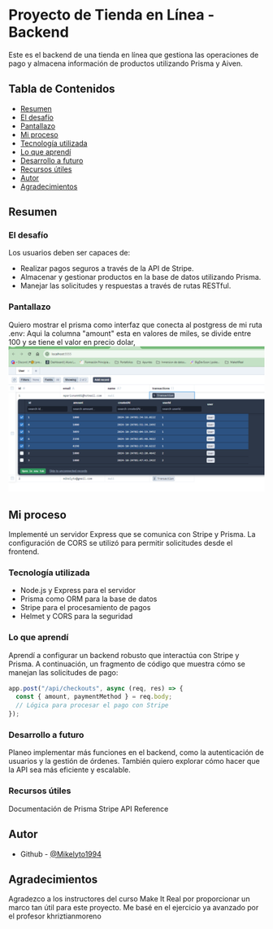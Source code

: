 # Proyecto de Tienda en Línea - Backend

Este es el backend de una tienda en línea que gestiona las operaciones de pago y almacena información de productos utilizando Prisma y Aiven.

## Tabla de Contenidos

- [Resumen](#resumen)
- [El desafío](#el-desafío)
- [Pantallazo](#pantallazo)
- [Mi proceso](#mi-proceso)
- [Tecnología utilizada](#tecnología-utilizada)
- [Lo que aprendí](#lo-que-aprendí)
- [Desarrollo a futuro](#desarrollo-a-futuro)
- [Recursos útiles](#recursos-útiles)
- [Autor](#autor)
- [Agradecimientos](#agradecimientos)

## Resumen

### El desafío

Los usuarios deben ser capaces de:

- Realizar pagos seguros a través de la API de Stripe.
- Almacenar y gestionar productos en la base de datos utilizando Prisma.
- Manejar las solicitudes y respuestas a través de rutas RESTful.

### Pantallazo

Quiero mostrar el prisma como interfaz que conecta al postgress de mi ruta .env:
Aqui la columna "amount" esta en valores de miles, se divide entre 100 y se tiene el valor en precio dolar,
![alt text](image.png)

## Mi proceso

Implementé un servidor Express que se comunica con Stripe y Prisma. La configuración de CORS se utilizó para permitir solicitudes desde el frontend.

### Tecnología utilizada

- Node.js y Express para el servidor
- Prisma como ORM para la base de datos
- Stripe para el procesamiento de pagos
- Helmet y CORS para la seguridad

### Lo que aprendí

Aprendí a configurar un backend robusto que interactúa con Stripe y Prisma. A continuación, un fragmento de código que muestra cómo se manejan las solicitudes de pago:

```javascript
app.post("/api/checkouts", async (req, res) => {
  const { amount, paymentMethod } = req.body;
  // Lógica para procesar el pago con Stripe
});
```

### Desarrollo a futuro

Planeo implementar más funciones en el backend, como la autenticación de usuarios y la gestión de órdenes. También quiero explorar cómo hacer que la API sea más eficiente y escalable.

### Recursos útiles

Documentación de Prisma
Stripe API Reference

## Autor

- Github - [@Mikelyto1994](https://github.com/Mikelyto1994)

## Agradecimientos

Agradezco a los instructores del curso Make It Real por proporcionar un marco tan útil para este proyecto. Me basé en el ejercicio ya avanzado por el profesor khriztianmoreno
